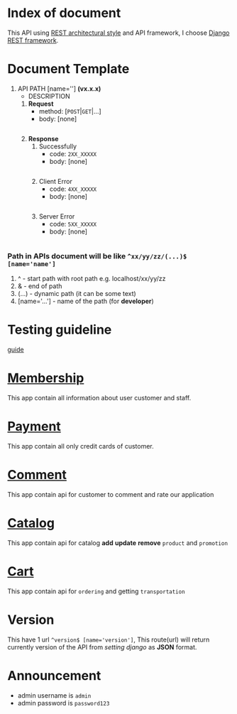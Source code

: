 # Index of document
This API using [REST architectural style](REST-description.md) and API framework, I choose [Django REST framework](http://www.django-rest-framework.org).

# Document Template
1. API PATH [name=''] **(vx.x.x)**
    - DESCRIPTION
    1. **Request**
        - method: [`POST`|`GET`|...]
        - body: [none]
        ```json
        ```
    2. **Response**
        1. Successfully
            - code: `2XX_XXXXX`
            - body: [none]
            ```json
            ```
        2. Client Error
            - code: `4XX_XXXXX`
            - body: [none]
            ```json
            ```
        3. Server Error
            - code: `5XX_XXXXX`
            - body: [none]
            ```json
            ```

### Path in APIs document will be like `^xx/yy/zz/(...)$ [name='name']`
1. ^ - start path with root path e.g. localhost/xx/yy/zz
2. & - end of path
3. (...) - dynamic path (it can be some text)
4. [name='...'] - name of the path (for **developer**)

# Testing guideline
[guide](TEST_GUIDE.md)


# [Membership](./membership/README.md)
This app contain all information about user customer and staff.

# [Payment](./payment/README.md)
This app contain all only credit cards of customer.

# [Comment](./comment/README.md)
This app contain api for customer to comment and rate our application

# [Catalog](./catalog/README.md)
This app contain api for catalog **add** **update** **remove** `product` and `promotion`

# [Cart](./cart/README.md)
This app contain api for `ordering` and getting `transportation`

# Version
This have 1 url `^version$ [name='version']`, This route(url) will return currently version of the API from *setting django* as **JSON** format.

# Announcement
- admin username is `admin`
- admin password is `password123`
